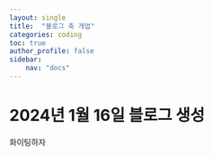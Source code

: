 ```yaml
---
layout: single
title:  "블로그 축 개업"
categories: coding
toc: true
author_profile: false
sidebar:
    nav: "docs"
---
```


# 2024년 1월 16일 블로그 생성
화이팅하자
